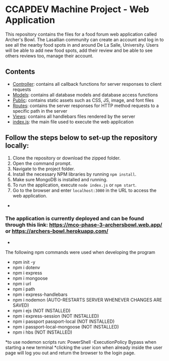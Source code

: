 # CCAPDEV Machine Project - Web Application
This repository contains the files for a food forum web application called Archer's Bowl. The Lasallian community can create an account and log in to see all the nearby food spots in and around De La Salle, University. Users will be able to add new food spots, add their review and be able to see others reviews too, manage their account.

## Contents
- [Controller](https://github.com/): contains all callback functions for server responses to client requests
- [Models](https://github.com/): contains all database models and database access functions
- [Public](https://github.com/): contains static assets such as CSS, JS, image, and font files
- [Routes](https://github.com/): contains the server responses for HTTP method requests to a specific path in the server
- [Views](https://github.com/): contains all handlebars files rendered by the server
- [index.js](https://github.com/): the main file used to execute the web application

## Follow the steps below to set-up the repository locally:
1. Clone the repository or download the zipped folder.
2. Open the command prompt.
3. Navigate to the project folder.
4. Install the necessary NPM libraries by running `npm install`.
4. Make sure MongoDB is installed and running.
5. To run the application, execute `node index.js` or `npm start`.
6. Go to the browser and enter `localhost:3000` in the URL to access the web application.

-

### The application is currently deployed and can be found through this link: https://mco-phase-3-archersbowl.web.app/ or https://archers-bowl.herokuapp.com/

-

The following npm commands were used when developing the program
- npm init -y
- npm i dotenv
- npm i express
- npm i mongoose
- npm i url
- npm i path
- npm i express-handlebars
- npm i nodemon (AUTO-RESTARTS SERVER WHENEVER CHANGES ARE SAVED)
- npm i ejs (NOT INSTALLED)
- npm i express-session (NOT INSTALLED)
- npm i passport passport-local (NOT INSTALLED)
- npm i passport-local-mongoose (NOT INSTALLED)
- npm i hbs (NOT INSTALLED)

*to use nodemon scripts run: PowerShell -ExecutionPolicy Bypass when starting a new terminal
*clicking the user icon when already inside the user page will log you out and return the browser to the login page.

